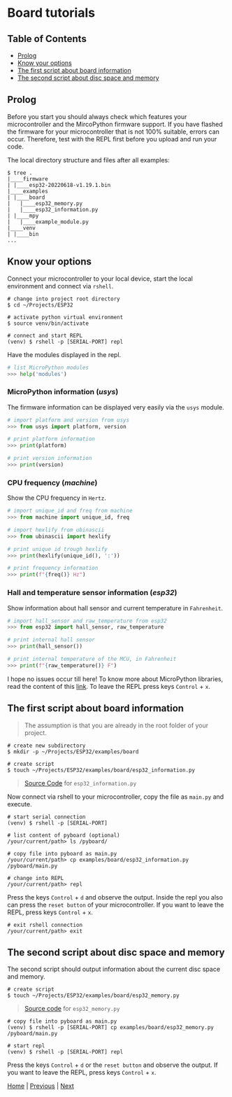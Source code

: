 # Board tutorials

## Table of Contents

- [Prolog](#prolog)
- [Know your options](#know-your-options)
- [The first script about board information](#the-first-script-about-board-information)
- [The second script about disc space and memory](#the-second-script-about-disc-space-and-memory)

## Prolog

Before you start you should always check which features your microcontroller and the MircoPython firmware support. If you have flashed the firmware for your microcontroller that is not 100% suitable, errors can occur. Therefore, test with the REPL first before you upload and run your code.

The local directory structure and files after all examples:

```shell
$ tree .
|____firmware
| |____esp32-20220618-v1.19.1.bin
|____examples
| |____board
|   |____esp32_memory.py
|   |____esp32_information.py
| |____mpy
|   |____example_module.py
|____venv
| |____bin
...
```

## Know your options

Connect your microcontroller to your local device, start the local environment and connect via `rshell`.

```shell
# change into project root directory
$ cd ~/Projects/ESP32

# activate python virtual environment
$ source venv/bin/activate

# connect and start REPL
(venv) $ rshell -p [SERIAL-PORT] repl
```

Have the modules displayed in the repl.

```python
# list MicroPython modules
>>> help('modules')
```

### MicroPython information (_usys_)

The firmware information can be displayed very easily via the `usys` module.

```python
# import platform and version from usys
>>> from usys import platform, version

# print platform information
>>> print(platform)

# print version information
>>> print(version)
```

### CPU frequency (_machine_)

Show the CPU frequency in `Hertz`.

```python
# import unique_id and freq from machine
>>> from machine import unique_id, freq

# import hexlify from ubinascii
>>> from ubinascii import hexlify

# print unique id trough hexlify
>>> print(hexlify(unique_id(), ':'))

# print frequency information
>>> print(f"{freq()} Hz")
```

### Hall and temperature sensor information (_esp32_)

Show information about hall sensor and current temperature in `Fahrenheit`.

```python
# import hall_sensor and raw_temperature from esp32
>>> from esp32 import hall_sensor, raw_temperature

# print internal hall sensor
>>> print(hall_sensor())

# print internal temperature of the MCU, in Fahrenheit
>>> print(f"{raw_temperature()} F")
```

I hope no issues occur till here! To know more about MicroPython libraries, read the content of this [link](https://docs.micropython.org/en/latest/). To leave the REPL press keys `Control` + `x`.

## The first script about board information

> The assumption is that you are already in the root folder of your project.

```shell
# create new subdirectory
$ mkdir -p ~/Projects/ESP32/examples/board

# create script
$ touch ~/Projects/ESP32/examples/board/esp32_information.py
```

> [Source Code](../examples/board/esp32_information.py) for `esp32_information.py`

Now connect via rshell to your microcontroller, copy the file as `main.py` and execute.

```shell
# start serial connection
(venv) $ rshell -p [SERIAL-PORT]

# list content of pyboard (optional)
/your/current/path> ls /pyboard/

# copy file into pyboard as main.py
/your/current/path> cp examples/board/esp32_information.py /pyboard/main.py

# change into REPL
/your/current/path> repl
```

Press the keys `Control` + `d` and observe the output. Inside the repl you also can press the `reset button` of your microcontroller. If you want to leave the REPL, press keys `Control` + `x`.

```shell
# exit rshell connection
/your/current/path> exit
```

## The second script about disc space and memory

The second script should output information about the current disc space and memory.

```shell
# create script
$ touch ~/Projects/ESP32/examples/board/esp32_memory.py
```

> [Source code](../examples/board/esp32_memory.py) for `esp32_memory.py`

```shell
# copy file into pyboard as main.py
(venv) $ rshell -p [SERIAL-PORT] cp examples/board/esp32_memory.py /pyboard/main.py

# start repl
(venv) $ rshell -p [SERIAL-PORT] repl
```

Press the keys `Control` + `d` or the `reset button` and observe the output. If you want to leave the REPL, press keys `Control` + `x`.

[Home](https://github.com/Lupin3000/ESP) | [Previous](./005_frozen_code.md) | [Next](./007_wlan_tutorials.md)
